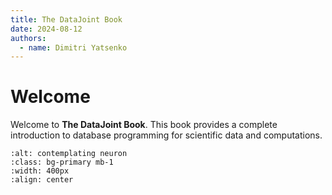 ```yaml
---
title: The DataJoint Book
date: 2024-08-12
authors:
  - name: Dimitri Yatsenko
---
```


# Welcome

Welcome to **The DataJoint Book**. This book provides a complete introduction to database programming for scientific data and computations.

```{image} ./images/neuron.png
:alt: contemplating neuron
:class: bg-primary mb-1
:width: 400px
:align: center
```
